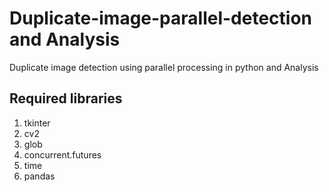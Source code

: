 # Duplicate-image-parallel-detection and Analysis
Duplicate image detection using parallel processing in python and Analysis
## Required libraries
1. tkinter
2. cv2
3. glob
4. concurrent.futures
5. time
6. pandas
